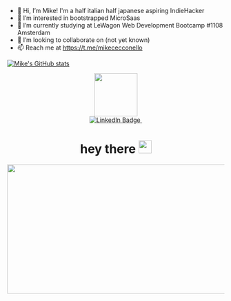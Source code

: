 - 👋 Hi, I’m Mike! I'm a half italian half japanese aspiring IndieHacker
- 👀 I’m interested in bootstrapped MicroSaas
- 🌱 I’m currently studying at LeWagon Web Development Bootcamp #1108 Amsterdam
- 💞️ I’m looking to collaborate on (not yet known)
- 📫 Reach me at https://t.me/mikececconello

[![Mike's GitHub stats](https://github-readme-stats.vercel.app/api?username=mikececco)](https://github.com/anuraghazra/github-readme-stats)

<div id="header" align="center">
  <img src="https://media.giphy.com/media/M9gbBd9nbDrOTu1Mqx/giphy.gif" width="100"/>
  <div id="badges">
  <a href="https://www.linkedin.com/in/mikececconello/">
    <img src="https://img.shields.io/badge/LinkedIn-blue?style=for-the-badge&logo=linkedin&logoColor=white" alt="LinkedIn Badge"/>
  </a>
  <img src="https://komarev.com/ghpvc/?username=mikececco&style=flat-square&color=blue" alt=""/>
  <h1>
   hey there
   <img src="https://media.giphy.com/media/hvRJCLFzcasrR4ia7z/giphy.gif" width="30px"/>
  </h1>
  </div>
</div>
<div align="center">
  <img src="https://media.giphy.com/media/dWesBcTLavkZuG35MI/giphy.gif" width="600" height="300"/>
</div>
